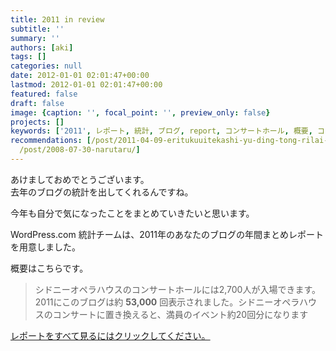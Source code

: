 ```yaml
---
title: 2011 in review
subtitle: ''
summary: ''
authors: [aki]
tags: []
categories: null
date: 2012-01-01 02:01:47+00:00
lastmod: 2012-01-01 02:01:47+00:00
featured: false
draft: false
image: {caption: '', focal_point: '', preview_only: false}
projects: []
keywords: ['2011', レポート, 統計, ブログ, report, コンサートホール, 概要, コンサート, wordpress, 年間]
recommendations: [/post/2011-04-09-eritukuuitekashi-yu-ding-tong-rilai-ri/, /post/2015-12-30-2015nian-wozhen-rifan-tute/,
  /post/2008-07-30-narutaru/]
---
```

あけましておめでとうございます。  
去年のブログの統計を出してくれるんですね。

今年も自分で気になったことをまとめていきたいと思います。 

WordPress.com 統計チームは、2011年のあなたのブログの年間まとめレポートを用意しました。

概要はこちらです。

> シドニーオペラハウスのコンサートホールには2,700人が入場できます。2011にこのブログは約 **53,000** 回表示されました。シドニーオペラハウスのコンサートに置き換えると、満員のイベント約20回分になります

[レポートをすべて見るにはクリックしてください。](/2011/annual-report/)
